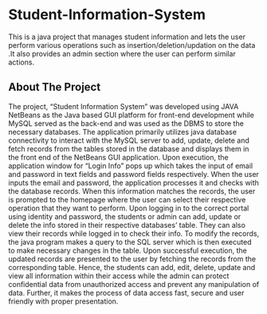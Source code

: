 # Student-Information-System
This is a java project that manages student information and lets the user perform various operations such as insertion/deletion/updation on the data .It also provides an admin section where the user can perform similar actions.

## About The Project
The project, “Student Information System” was developed using JAVA NetBeans as 
the Java based GUI platform for front-end development while MySQL served as the 
back-end and was used as the DBMS to store the necessary databases.
The application primarily utilizes java database connectivity to interact with the 
MySQL server to add, update, delete and fetch records from the tables stored in the 
database and displays them in the front end of the NetBeans GUI application.
Upon execution, the application window for “Login Info” pops up which takes the 
input of email and password in text fields and password fields respectively. When the 
user inputs the email and password, the application processes it and checks with the 
database records. When this information matches the records, the user is prompted to 
the homepage where the user can select their respective operation that they want to 
perform. Upon logging in to the correct portal using identity and password, the 
students or admin can add, update or delete the info stored in their respective 
databases’ table. They can also view their records while logged in to check their info. 
To modify the records, the java program makes a query to the SQL server which is 
then executed to make necessary changes in the table. Upon successful execution, the 
updated records are presented to the user by fetching the records from the 
corresponding table.
Hence, the students can add, edit, delete, update and view all information within their 
access while the admin can protect confidential data from unauthorized access and 
prevent any manipulation of data. Further, it makes the process of data access fast, 
secure and user friendly with proper presentation.
